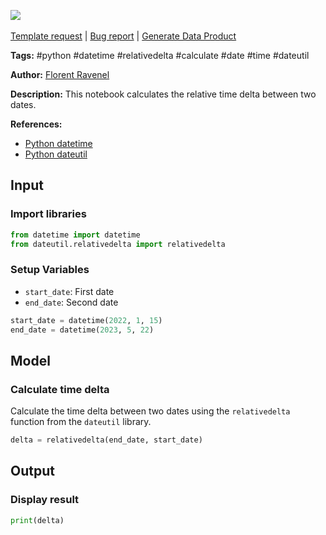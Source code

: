 <a href="https://app.naas.ai/user-redirect/naas/downloader?url=https://raw.githubusercontent.com/jupyter-naas/awesome-notebooks/master/Python/Python_Calculate_relative_time_delta_between_two_dates.ipynb" target="_parent"><img src="https://naasai-public.s3.eu-west-3.amazonaws.com/Open_in_Naas_Lab.svg"/></a><br><br><a href="https://github.com/jupyter-naas/awesome-notebooks/issues/new?assignees=&labels=&template=template-request.md&title=Tool+-+Action+of+the+notebook+">Template request</a> | <a href="https://github.com/jupyter-naas/awesome-notebooks/issues/new?assignees=&labels=bug&template=bug_report.md&title=Python+-+Calculate+relative+time+delta+between+two+dates:+Error+short+description">Bug report</a> | <a href="https://app.naas.ai/user-redirect/naas/downloader?url=https://raw.githubusercontent.com/jupyter-naas/awesome-notebooks/master/Naas/Naas_Start_data_product.ipynb" target="_parent">Generate Data Product</a>

**Tags:** #python #datetime #relativedelta #calculate #date #time #dateutil

**Author:** [Florent Ravenel](https://www.linkedin.com/in/florent-ravenel/)

**Description:** This notebook calculates the relative time delta between two dates.

**References:**
- [Python datetime](https://docs.python.org/3/library/datetime.html)
- [Python dateutil](https://pypi.org/project/python-dateutil/)

## Input

### Import libraries


```python
from datetime import datetime
from dateutil.relativedelta import relativedelta
```

### Setup Variables
- `start_date`: First date
- `end_date`: Second date


```python
start_date = datetime(2022, 1, 15)
end_date = datetime(2023, 5, 22)
```

## Model

### Calculate time delta

Calculate the time delta between two dates using the `relativedelta` function from the `dateutil` library.


```python
delta = relativedelta(end_date, start_date)
```

## Output

### Display result


```python
print(delta)
```

 
